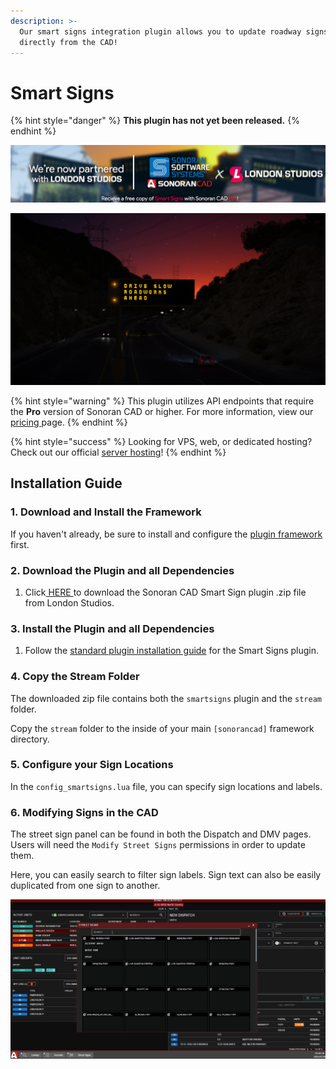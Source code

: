 ```yaml
---
description: >-
  Our smart signs integration plugin allows you to update roadway signs in-game
  directly from the CAD!
---
```


# Smart Signs

{% hint style="danger" %}
**This plugin has not yet been released.**
{% endhint %}

![Sonoran CAD x London Studios](../../../.gitbook/assets/image%20%28217%29.png)

![London Studios - Smart Signs](../../../.gitbook/assets/image%20%2850%29.png)

{% hint style="warning" %}
This plugin utilizes API endpoints that require the **Pro** version of Sonoran CAD or higher. For more information, view our [pricing ](../../../pricing/faq/)page.
{% endhint %}

{% hint style="success" %}
Looking for VPS, web, or dedicated hosting? Check out our official [server hosting](../../../other-products/server-hosting.md)!
{% endhint %}

## Installation Guide

### 1. Download and Install the Framework

If you haven't already, be sure to install and configure the [plugin framework](../framework-installation.md) first.

### 2. Download the Plugin and all Dependencies

1. Click[ HERE ](https://store.londonstudios.net/)to download the Sonoran CAD Smart Sign plugin .zip file from London Studios.

### 3. Install the Plugin and all Dependencies

1. Follow the [standard plugin installation guide](../plugin-installation/) for the Smart Signs plugin.

### 4. Copy the Stream Folder

The downloaded zip file contains both the `smartsigns` plugin and the `stream` folder.

Copy the `stream` folder to the inside of your main `[sonorancad]` framework directory.

### 5. Configure your Sign Locations

In the `config_smartsigns.lua` file, you can specify sign locations and labels.

### 6. Modifying Signs in the CAD

The street sign panel can be found in both the Dispatch and DMV pages. Users will need the `Modify Street Signs` permissions in order to update them.

Here, you can easily search to filter sign labels. Sign text can also be easily duplicated from one sign to another.

![Sonoran CAD - Street Signs UI](../../../.gitbook/assets/streetsigns.gif)

